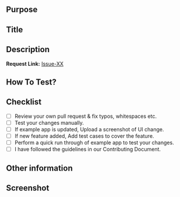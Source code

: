 ## Purpose

## Title
<!--- Provide issue title from the issue create on Github --->

## Description
<!--- Provide description of the issue for the selected. --->

**Request Link:** [Issue-XX](https://github.com/xedeveloper/api_widget/issues/XX)

## How To Test?

## Checklist
- [ ] Review your own pull request & fix typos, whitespaces etc.
- [ ] Test your changes manually.
- [ ] If example app is updated, Upload a screenshot of UI change.
- [ ] If new feature added, Add test cases to cover the feature.
- [ ] Perform a quick run through of example app to test your changes.
- [ ] I have followed the guidelines in our Contributing Document.

## Other information
<!--- Provide any extra information if required --->

## Screenshot
<!--- Provide any screenshot if required --->